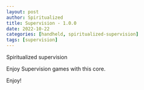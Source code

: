 ```yaml
---
layout: post
author: Spiritualized
title: Supervision - 1.0.0
date: 2022-10-22
categories: [handheld, spiritualized-supervision]
tags: [supervision]
---
```

Spiritualized supervision

Enjoy Supervision games with this core. 


Enjoy!

